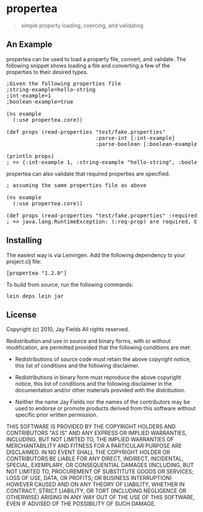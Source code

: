 # propertea

> simple property loading, coercing, and validating

## An Example

propertea can be used to load a property file, convert, and
validate. The following snippet shows loading a file and converting a
few of the properties to their desired types.
<pre>
;Given the following properties file
;string-example=hello-string
;int-example=1
;boolean-example=true

(ns example 
  (:use propertea.core))         

(def props (read-properties "test/fake.properties" 
                            :parse-int [:int-example] 
                            :parse-boolean [:boolean-example]))

(println props) 
; => {:int-example 1, :string-example "hello-string", :boolean-example true}
</pre>
propertea can also validate that required properties are specified.
<pre>
; assuming the same properties file as above

(ns example 
  (:use propertea.core))         

(def props (read-properties "test/fake.properties" :required [:req-prop])) 
; => java.lang.RuntimeException: (:req-prop) are required, but not found
</pre>

## Installing

The easiest way is via Leiningen. Add the following dependency to your project.clj file:<pre>[propertea "1.2.0"]</pre>
To build from source, run the following commands:<pre>lein deps
lein jar</pre>

## License

Copyright (c) 2010, Jay Fields
All rights reserved.

Redistribution and use in source and binary forms, with or without modification, are permitted provided that the following conditions are met:

* Redistributions of source code must retain the above copyright notice, this list of conditions and the following disclaimer.

* Redistributions in binary form must reproduce the above copyright notice, this list of conditions and the following disclaimer in the documentation and/or other materials provided with the distribution.

* Neither the name Jay Fields nor the names of the contributors may be used to endorse or promote products derived from this software without specific prior written permission.

THIS SOFTWARE IS PROVIDED BY THE COPYRIGHT HOLDERS AND CONTRIBUTORS "AS IS" AND ANY EXPRESS OR IMPLIED WARRANTIES, INCLUDING, BUT NOT LIMITED TO, THE IMPLIED WARRANTIES OF MERCHANTABILITY AND FITNESS FOR A PARTICULAR PURPOSE ARE DISCLAIMED. IN NO EVENT SHALL THE COPYRIGHT HOLDER OR CONTRIBUTORS BE LIABLE FOR ANY DIRECT, INDIRECT, INCIDENTAL, SPECIAL, EXEMPLARY, OR CONSEQUENTIAL DAMAGES (INCLUDING, BUT NOT LIMITED TO, PROCUREMENT OF SUBSTITUTE GOODS OR SERVICES; LOSS OF USE, DATA, OR PROFITS; OR BUSINESS INTERRUPTION) HOWEVER CAUSED AND ON ANY THEORY OF LIABILITY, WHETHER IN CONTRACT, STRICT LIABILITY, OR TORT (INCLUDING NEGLIGENCE OR OTHERWISE) ARISING IN ANY WAY OUT OF THE USE OF THIS SOFTWARE, EVEN IF ADVISED OF THE POSSIBILITY OF SUCH DAMAGE.
